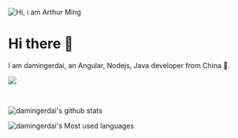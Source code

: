 ![Hi, i am Arthur Ming](damingerdai.jpg)
# Hi there 👋
I am damingerdai, an Angular, Nodejs, Java developer from China 🚀.

[![](https://img.shields.io/badge/Blog-%E5%A4%A7%E6%98%8E%E4%BA%8C%E4%BB%A3%E7%9A%84%E5%8D%9A%E5%AE%A2-green&style=flat)](https://damingerdai.github.io)

<br/>

<div class="d-flex">

![damingerdai's github stats](https://github-readme-stats.vercel.app/api?username=damingerdai)

![damingerdai's Most used languages](https://github-readme-stats.vercel.app/api/top-langs?username=damingerdai&show_icons=true&count_private=true&theme=gotham&layout=compact)

</div>